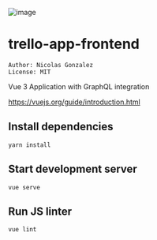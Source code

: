 
![image](https://user-images.githubusercontent.com/26479/163654665-aefc0f97-29d2-4d5f-a6d6-11c47468a249.png)

# trello-app-frontend

```
Author: Nicolas Gonzalez
License: MIT
```

Vue 3 Application with GraphQL integration

https://vuejs.org/guide/introduction.html

## Install dependencies
```shell
yarn install
```

## Start development server
```shell
vue serve
```

## Run JS linter
```shell
vue lint
```
